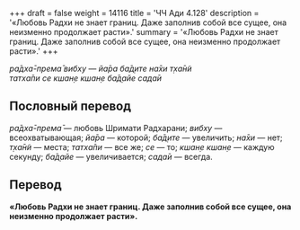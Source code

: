 +++
draft = false
weight = 14116
title = 'ЧЧ Ади 4.128'
description = '«Любовь Радхи не знает границ. Даже заполнив собой все сущее, она неизменно продолжает расти».'
summary = '«Любовь Радхи не знает границ. Даже заполнив собой все сущее, она неизменно продолжает расти».'
+++

_ра̄дха̄-према̄ вибху — йа̄ра ба̄д̣ите на̄хи т̣ха̄н̃и  
татха̄пи се кшан̣е кшан̣е ба̄д̣айе сада̄и_

## Пословный перевод

_ра̄дха̄_\-_према̄_ — любовь Шримати Радхарани; _вибху_ — всеохватывающая; _йа̄ра_ — которой; _ба̄д̣ите_ — увеличить; _на̄хи_ — нет; _т̣ха̄н̃и_ — места; _татха̄пи_ — все же; _се_ — то; _кшан̣е_ _кшан̣е_ — каждую секунду; _ба̄д̣айе_ — увеличивается; _сада̄и_ — всегда.

## Перевод

**«Любовь Радхи не знает границ. Даже заполнив собой все сущее, она неизменно продолжает расти».**
